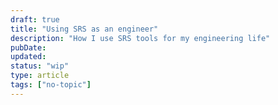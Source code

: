 ```yaml
---
draft: true
title: "Using SRS as an engineer"
description: "How I use SRS tools for my engineering life"
pubDate:
updated: 
status: "wip"
type: article
tags: ["no-topic"]
---
```

